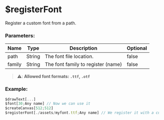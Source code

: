 # $registerFont
Register a custom font from a path.

### Parameters:
| Name         | Type     | Description                        | Optional    |
| ------------ | -------- | ---------------------------------- | ----------- |
| path         | String   | The font file location.            | false       |
| family       | String   | The font family to register (name) | false       |

> ⚠️: **Allowed font formats: `.ttf`, `.otf`**

### Example:

```js
$drawText[...]
$font[30;Any name] // Now we can use it
$createCanvas[512;512]
$registerFont[./assets/myfont.ttf;Any name] // We register it with a custon name
```
